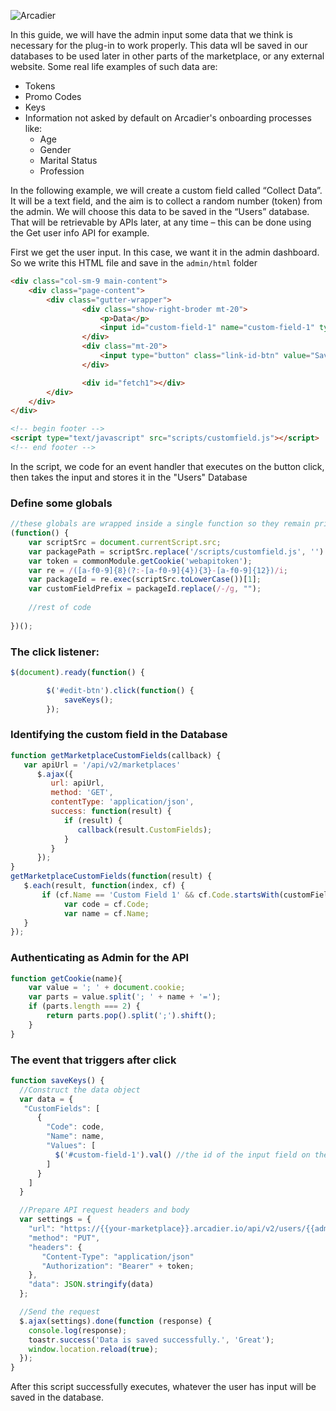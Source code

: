 ![Arcadier](https://theme.zdassets.com/theme_assets/2008942/9566e69f67b1ee67fdfbcd79b1e580bdbbc98874.svg "Arcadier")

In this guide, we will have the admin input some data that we think is necessary for the plug-in to work properly. This data wll be saved in our databases to be used later in other parts of the marketplace, or any external website. Some real life examples of such data are:
* Tokens
* Promo Codes
* Keys
* Information not asked by default on Arcadier's onboarding processes like:
  * Age
  * Gender
  * Marital Status
  * Profession

In the following example, we will create a custom field called “Collect Data”. It will be a text field,
and the aim is to collect a random number (token) from the admin. We will choose this data to be
saved in the “Users” database. That will be retrievable by APIs later, at any time – this can be done
using the Get user info API for example.

First we get the user input. In this case, we want it in the admin dashboard. So we write this HTML file and save in the `admin/html` folder
```html
<div class="col-sm-9 main-content">
    <div class="page-content">
        <div class="gutter-wrapper">
                <div class="show-right-broder mt-20">
                    <p>Data</p>
                    <input id="custom-field-1" name="custom-field-1" type="text" value="" >
                </div>
                <div class="mt-20">
                    <input type="button" class="link-id-btn" value="Save" name="save" id="edit-btn">
                </div>

                <div id="fetch1"></div>            
        </div>
    </div>
</div>

<!-- begin footer -->
<script type="text/javascript" src="scripts/customfield.js"></script>
<!-- end footer -->
```

In the script, we code for an event handler that executes on the button click, then takes the input and stores it in the "Users" Database
### Define some globals
```javascript
//these globals are wrapped inside a single function so they remain private to this script when being executed.
(function() {
    var scriptSrc = document.currentScript.src;
    var packagePath = scriptSrc.replace('/scripts/customfield.js', '').trim();
    var token = commonModule.getCookie('webapitoken'); 
    var re = /([a-f0-9]{8}(?:-[a-f0-9]{4}){3}-[a-f0-9]{12})/i;
    var packageId = re.exec(scriptSrc.toLowerCase())[1];
    var customFieldPrefix = packageId.replace(/-/g, "");
    
    //rest of code
    
})();
```
### The click listener:
```javascript
$(document).ready(function() {

        $('#edit-btn').click(function() {      
            saveKeys();
        });
```
### Identifying the custom field in the Database
```javascript
function getMarketplaceCustomFields(callback) {
   var apiUrl = '/api/v2/marketplaces'
      $.ajax({
         url: apiUrl,
         method: 'GET',
         contentType: 'application/json',
         success: function(result) {
            if (result) {
               callback(result.CustomFields);
            }
         }
      });
}
getMarketplaceCustomFields(function(result) {
   $.each(result, function(index, cf) {
       if (cf.Name == 'Custom Field 1' && cf.Code.startsWith(customFieldPrefix)) {
            var code = cf.Code;
            var name = cf.Name;
   }
});
```
### Authenticating as Admin for the API
```javascript
function getCookie(name){
    var value = '; ' + document.cookie;
    var parts = value.split('; ' + name + '=');
    if (parts.length === 2) {
        return parts.pop().split(';').shift();
    }
}
```

### The event that triggers after click
```javascript
function saveKeys() {  
  //Construct the data object
  var data = {
   "CustomFields": [
      {
        "Code": code,
        "Name": name,
        "Values": [
          $('#custom-field-1').val() //the id of the input field on the HTML page, and its value
        ]
      }
    ]
  }

  //Prepare API request headers and body
  var settings = {
    "url": "https://{{your-marketplace}}.arcadier.io/api/v2/users/{{adminID}}",
    "method": "PUT",
    "headers": {
       "Content-Type": "application/json"
       "Authorization": "Bearer" + token;
    },
    "data": JSON.stringify(data)
  };

  //Send the request
  $.ajax(settings).done(function (response) {
    console.log(response);
    toastr.success('Data is saved successfully.', 'Great');
    window.location.reload(true);
  });
}
```
After this script successfully executes, whatever the user has input will be saved in the database.

